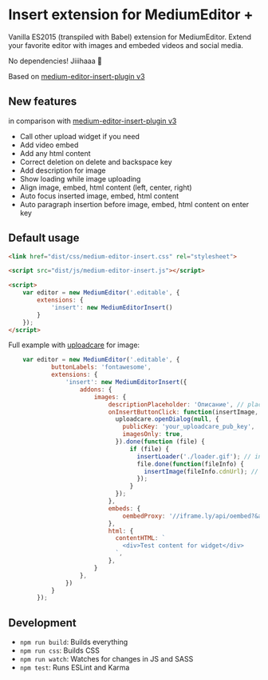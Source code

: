 # Insert extension for MediumEditor +

Vanilla ES2015 (transpiled with Babel) extension for MediumEditor. Extend your favorite editor with images and embeded videos and social media.

No dependencies! Jiiihaaa :tada:

Based on [medium-editor-insert-plugin v3](https://github.com/orthes/medium-editor-insert-plugin/tree/3.0)

## New features
in comparison with [medium-editor-insert-plugin v3](https://github.com/orthes/medium-editor-insert-plugin/tree/3.0)

- Call other upload widget if you need
- Add video embed
- Add any html content
- Correct deletion on delete and backspace key
- Add description for image
- Show loading while image uploading
- Align image, embed, html content (left, center, right)
- Auto focus inserted image, embed, html content
- Auto paragraph insertion before image, embed, html content on enter key

## Default usage
```html
<link href="dist/css/medium-editor-insert.css" rel="stylesheet">

<script src="dist/js/medium-editor-insert.js"></script>

<script>
    var editor = new MediumEditor('.editable', {
        extensions: {
            'insert': new MediumEditorInsert()
        }
    });
</script>
```

Full example with [uploadcare](https://uploadcare.com/documentation/widget/) for image:
```js
	var editor = new MediumEditor('.editable', {
            buttonLabels: 'fontawesome',
            extensions: {
            	'insert': new MediumEditorInsert({
                    addons: {
                        images: {
                            descriptionPlaceholder: 'Описание', // placeholder for description field
                            onInsertButtonClick: function(insertImage, insertLoader) {
                              uploadcare.openDialog(null, {
                                publicKey: 'your_uploadcare_pub_key',
                                imagesOnly: true,
                              }).done(function (file) {
                                  if (file) {
                                    insertLoader('./loader.gif'); // insert loader
                                    file.done(function(fileInfo) {
                                      insertImage(fileInfo.cdnUrl); // replace loader with uploaded image in uploadcare (you can use other service)
                                    });
                                  }
                              });
                            },
                            embeds: {
                                oembedProxy: '//iframe.ly/api/oembed?&api_key=' + IFRAMELY_API_KEY
                            },
                            html: {
                              contentHTML: `
                                <div>Test content for widget</div>
                              `,
                            },
                        }
                    },
                })
            }
        });
```

## Development

- `npm run build`: Builds everything
- `npm run css`: Builds CSS
- `npm run watch`: Watches for changes in JS and SASS
- `npm test`: Runs ESLint and Karma
